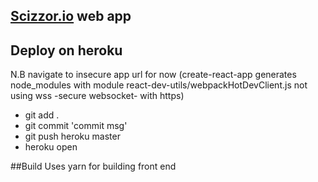 ## [Scizzor.io](http://gentle-spire-58075.herokuapp.com/) web app

## Deploy on heroku
N.B navigate to insecure app url for now (create-react-app generates node_modules with module react-dev-utils/webpackHotDevClient.js not using wss -secure websocket- with https)

+ git add .
+ git commit 'commit msg'
+ git push heroku master
+ heroku open

##Build
Uses yarn for building front end